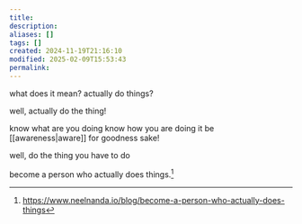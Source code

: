 ```yaml
---
title: 
description: 
aliases: []
tags: []
created: 2024-11-19T21:16:10
modified: 2025-02-09T15:53:43
permalink:
---
```


what does it mean? actually do things?

well, actually do the thing!

know what are you doing
know how you are doing it
be [[awareness|aware]] for goodness sake!

well, do the thing you have to do

become a person who actually does things.[^becomeapersonwhoactuallydoesthings]

[^becomeapersonwhoactuallydoesthings]: https://www.neelnanda.io/blog/become-a-person-who-actually-does-things
